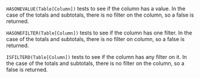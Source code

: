 

```HASONEVALUE(Table[Column])``` tests to see if the column has a value.  In the case of the totals and subtotals, there is no filter on the column, so a false is returned.

```HASONEFILTER(Table[Column])``` tests to see if the column has one filter.  In the case of the totals and subtotals, there is no filter on column, so a false is returned.  

```ISFILTERD(Table[Column])``` tests to see if the column has any filter on it.  In the case of the totals and subtotals, there is no filter on the column, so a false is returned.
